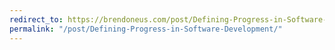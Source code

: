 ```yaml
---
redirect_to: https://brendoneus.com/post/Defining-Progress-in-Software-Development/
permalink: "/post/Defining-Progress-in-Software-Development/"
---
```

